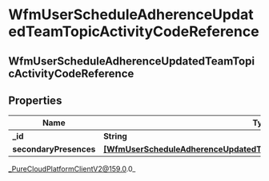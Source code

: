 # WfmUserScheduleAdherenceUpdatedTeamTopicActivityCodeReference

## WfmUserScheduleAdherenceUpdatedTeamTopicActivityCodeReference

## Properties

|Name | Type | Description | Notes|
|------------ | ------------- | ------------- | -------------|
| **_id** | **String** |  | [optional] |
| **secondaryPresences** | [**[WfmUserScheduleAdherenceUpdatedTeamTopicSecondaryPresenceReference]**](WfmUserScheduleAdherenceUpdatedTeamTopicSecondaryPresenceReference) |  | [optional] |



_PureCloudPlatformClientV2@159.0.0_
